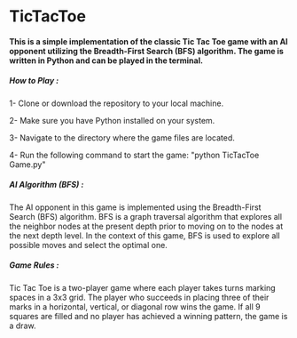# TicTacToe

#### This is a simple implementation of the classic Tic Tac Toe game with an AI opponent utilizing the Breadth-First Search (BFS) algorithm. The game is written in Python and can be played in the terminal.

##### How to Play : 
1- Clone or download the repository to your local machine.

2- Make sure you have Python installed on your system.

3- Navigate to the directory where the game files are located.

4- Run the following command to start the game:
"python TicTacToe Game.py"

##### AI Algorithm (BFS) :
The AI opponent in this game is implemented using the Breadth-First Search (BFS) algorithm. BFS is a graph traversal algorithm that explores all the neighbor nodes at the present depth prior to moving on to the nodes at the next depth level. In the context of this game, BFS is used to explore all possible moves and select the optimal one.

##### Game Rules :
Tic Tac Toe is a two-player game where each player takes turns marking spaces in a 3x3 grid. The player who succeeds in placing three of their marks in a horizontal, vertical, or diagonal row wins the game. If all 9 squares are filled and no player has achieved a winning pattern, the game is a draw.

